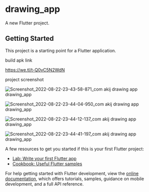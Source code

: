 # drawing_app

A new Flutter project.

## Getting Started

This project is a starting point for a Flutter application.

build apk link

https://we.tl/t-Q0vC5N2WdN

project screenshot

![Screenshot_2022-08-22-23-43-58-871_com akij drawing app drawing_app](https://user-images.githubusercontent.com/31959794/185986538-fb9515c0-c0a4-4ffc-9bbf-0be65b7d895c.jpg)

![Screenshot_2022-08-22-23-44-04-950_com akij drawing app drawing_app](https://user-images.githubusercontent.com/31959794/185986564-2f7e95b6-306b-4325-b2cd-465a6f79f341.jpg)

![Screenshot_2022-08-22-23-44-12-137_com akij drawing app drawing_app](https://user-images.githubusercontent.com/31959794/185986584-627d4409-c1e7-46ac-b30c-503dcdfc0bb5.jpg)

![Screenshot_2022-08-22-23-44-41-197_com akij drawing app drawing_app](https://user-images.githubusercontent.com/31959794/185986596-6c9c5fb9-c505-4f7d-b95e-d01cc1d56500.jpg)




A few resources to get you started if this is your first Flutter project:

- [Lab: Write your first Flutter app](https://docs.flutter.dev/get-started/codelab)
- [Cookbook: Useful Flutter samples](https://docs.flutter.dev/cookbook)

For help getting started with Flutter development, view the
[online documentation](https://docs.flutter.dev/), which offers tutorials,
samples, guidance on mobile development, and a full API reference.
